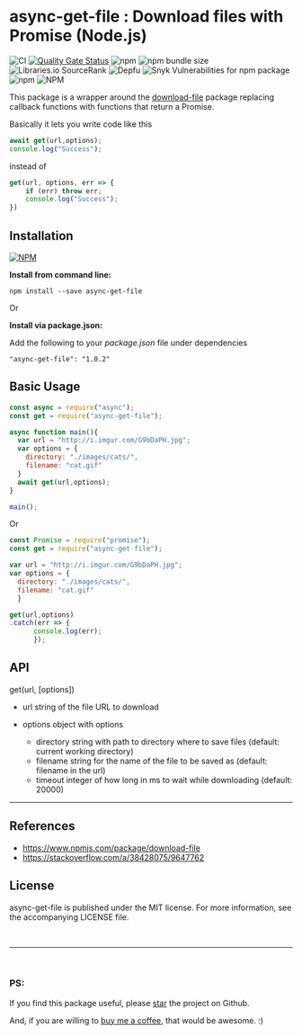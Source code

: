 # async-get-file : Download files with Promise (Node.js)

![CI](https://github.com/arghyadeep-k/async-get-file/workflows/CI/badge.svg?branch=master)
[![Quality Gate Status](https://sonarcloud.io/api/project_badges/measure?project=arghyadeep-k_async-get-file&metric=alert_status)](https://sonarcloud.io/dashboard?id=arghyadeep-k_async-get-file)
![npm](https://img.shields.io/npm/v/async-get-file) 
![npm bundle size](https://img.shields.io/bundlephobia/min/async-get-file)
![Libraries.io SourceRank](https://img.shields.io/librariesio/sourcerank/npm/async-get-file)
![Depfu](https://img.shields.io/depfu/arghyadeep-k/async-get-file)
![Snyk Vulnerabilities for npm package](https://img.shields.io/snyk/vulnerabilities/npm/async-get-file)
![npm](https://img.shields.io/npm/dt/async-get-file) 
![NPM](https://img.shields.io/npm/l/async-get-file?color=blue)

This package is a wrapper around the [download-file](https://www.npmjs.com/package/download-file) package replacing callback functions with functions that return a Promise.

Basically it lets you write code like this
```javascript
await get(url,options);
console.log("Success");
```
instead of
```javascript
get(url, options, err => {
    if (err) throw err;
    console.log("Success");
}) 
```

## Installation

[![NPM](https://nodei.co/npm/async-get-file.png)](https://nodei.co/npm/async-get-file/)

**Install from command line:**

`npm install --save async-get-file`

Or

**Install via package.json:**

Add the following to your *package.json* file under dependencies

`"async-get-file": "1.0.2"`

## Basic Usage

```javascript
const async = require("async");
const get = require("async-get-file");

async function main(){
  var url = "http://i.imgur.com/G9bDaPH.jpg";
  var options = {
    directory: "./images/cats/",
    filename: "cat.gif"
  }
  await get(url,options);
}

main();
```

Or

```javascript
const Promise = require("promise");
const get = require("async-get-file");

var url = "http://i.imgur.com/G9bDaPH.jpg";
var options = {
  directory: "./images/cats/",
  filename: "cat.gif"
  }

get(url,options)
.catch(err => {
      console.log(err);
      });
```

## API

get(url, [options])

- url string of the file URL to download

- options object with options

  - directory string with path to directory where to save files (default: current working directory)
  - filename string for the name of the file to be saved as (default: filename in the url)
  - timeout integer of how long in ms to wait while downloading (default: 20000)


---


## References
- <https://www.npmjs.com/package/download-file>
- <https://stackoverflow.com/a/38428075/9647762>

## License

async-get-file is published under the MIT license. For more information, see the accompanying LICENSE file.


<br>

---
<br>

### PS: 
If you find this package useful, please [star](https://github.com/arghyadeep-k/google-sheets-logger) the project on Github. 

And, if you are willing to [buy me a coffee](https://ko-fi.com/arghyadeep), that would be awesome. :)
